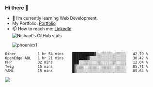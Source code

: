 ### Hi there 👋

<!--
**phoenixx1/phoenixx1** is a ✨ _special_ ✨ repository because its `README.md` (this file) appears on your GitHub profile.

Here are some ideas to get you started:

- 🔭 I’m currently working on ...
- 🌱 I’m currently learning ...
- 👯 I’m looking to collaborate on ...
- 🤔 I’m looking for help with ...
- 💬 Ask me about ...
- 📫 How to reach me: ...
- 😄 Pronouns: ...
- ⚡ Fun fact: ...
-->
- 🌱 I’m currently learning Web Development.
- My Portfolio: [Portfolio](https://phoenixx1.github.io/)
- 📫 How to reach me: [LinkedIn](https://www.linkedin.com/in/nishant-saxena-2609/)  
![Nishant's GitHub stats](https://github-readme-stats.vercel.app/api?username=phoenixx1&count_private=true)<p><img align="center" src="https://github-readme-streak-stats.herokuapp.com/?user=phoenixx1&" alt="phoenixx1" /></p>  
<!--START_SECTION:waka-->
```text
Other          1 hr 54 mins    ██████████▓░░░░░░░░░░░░░░   42.79 % 
OpenEdge ABL   1 hr 21 mins    ███████▓░░░░░░░░░░░░░░░░░   30.42 % 
PHP            32 mins         ███░░░░░░░░░░░░░░░░░░░░░░   12.04 % 
Twig           15 mins         █▒░░░░░░░░░░░░░░░░░░░░░░░   05.71 % 
YAML           15 mins         █▒░░░░░░░░░░░░░░░░░░░░░░░   05.64 % 
```
<!--END_SECTION:waka-->

![](https://komarev.com/ghpvc/?username=phoenixx1&style=plastic)

<!-- ![Visitor Count](https://profile-counter.glitch.me/phoenixx1/count.svg) -->
